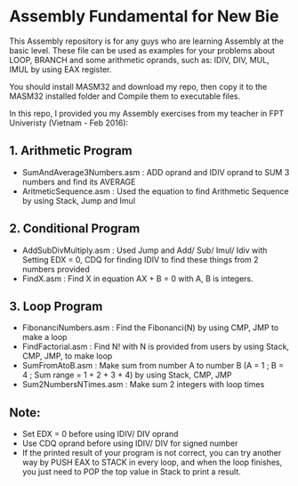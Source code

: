 # Assembly Fundamental for New Bie
This Assembly repository is for any guys who are learning Assembly at the basic level. These file can be used as examples for your problems about LOOP, BRANCH and some arithmetic oprands, such as: IDIV, DIV, MUL, IMUL by using EAX register.

You should install MASM32 and download my repo, then copy it to the MASM32 installed folder and Compile them to executable files.

In this repo, I provided you my Assembly exercises from my teacher in FPT Univeristy (Vietnam - Feb 2016):

## 1. Arithmetic Program
- SumAndAverage3Numbers.asm :  ADD oprand and IDIV oprand to SUM 3 numbers and find its AVERAGE
- AritmeticSequence.asm : Used the equation to find Arithmetic Sequence by using Stack, Jump and Imul

## 2. Conditional Program
- AddSubDivMultiply.asm : Used Jump and Add/ Sub/ Imul/ Idiv with Setting EDX = 0, CDQ for finding IDIV to find these things from 2 numbers provided
- FindX.asm : Find X in equation AX + B = 0 with A, B is integers. 

## 3. Loop Program
- FibonanciNumbers.asm : Find the Fibonanci(N) by using CMP, JMP to make a loop
- FindFactorial.asm : Find N! with N is provided from users by using Stack, CMP, JMP, to make loop
- SumFromAtoB.asm : Make sum from number A to number B (A = 1 ; B = 4 ; Sum range = 1 + 2 + 3 + 4) by using Stack, CMP, JMP
- Sum2NumbersNTimes.asm : Make sum 2 integers with loop times

## Note:
- Set EDX = 0 before using IDIV/ DIV oprand
- Use CDQ oprand before using IDIV/ DIV for signed number
- If the printed result of your program is not correct, you can try another way by PUSH EAX to STACK in every loop, and when the loop finishes, you just need to POP the top value in Stack to print a result.

## 

